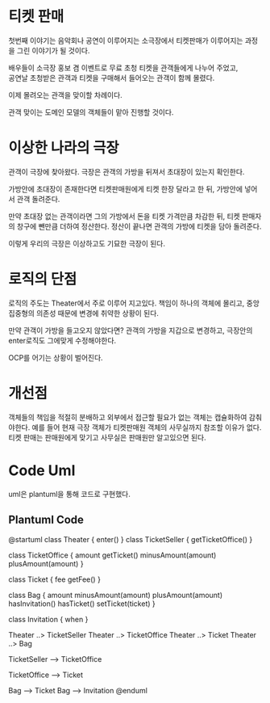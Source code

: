 # 티켓 판매
첫번째 이야기는 음악회나 공연이 이루어지는 소극장에서 티켓판매가 이루어지는 과정을 그린 이야기가 될 것이다.

배우들이 소극장 홍보 겸 이벤트로 무료 초청 티켓을 관객들에게 나누어 주었고,  
공연날 초청받은 관객과 티켓을 구매해서 들어오는 관객이 함께 몰렸다.  

이제 몰려오는 관객을 맞이할 차례이다.

관객 맞이는 도메인 모델의 객체들이 맡아 진행할 것이다.

# 이상한 나라의 극장
관객이 극장에 찾아왔다. 
극장은 관객의 가방을 뒤져서 초대장이 있는지 확인한다.

가방안에 초대장이 존재한다면 티켓판매원에게 티켓 한장 달라고 한 뒤, 
가방안에 넣어서 관객 돌려준다.

만약 초대장 없는 관객이라면 그의 가방에서 돈을 티켓 가격만큼 차감한 뒤,
티켓 판매자의 창구에 뺀만큼 더하여 정산한다.
정산이 끝나면 관객의 가방에 티켓을 담아 돌려준다.

이렇게 우리의 극장은 이상하고도 기묘한 극장이 된다. 

# 로직의 단점
로직의 주도는 Theater에서 주로 이루어 지고있다.
책임이 하나의 객체에 몰리고, 중앙집중형의 의존성 때문에 변경에 취약한 상황이 된다. 

만약 관객이 가방을 들고오지 않았다면?
관객의 가방을 지갑으로 변경하고, 극장안의 enter로직도 그에맞게 수정해야한다. 

OCP를 어기는 상황이 벌어진다.

# 개선점
객체들의 책임을 적절히 분배하고 외부에서 접근할 필요가 없는 객체는 캡슐화하여 감춰야한다. 
예를 들어 현재 극장 객체가 티켓판매원 객체의 사무실까지 참조할 이유가 없다. 
티켓 판매는 판매원에게 맞기고 사무실은 판매원만 알고있으면 된다. 

# Code Uml
uml은 plantuml을 통해 코드로 구현했다. 

## Plantuml Code
@startuml
class Theater {
enter()
}
class TicketSeller {
getTicketOffice()
}

class TicketOffice {
amount
getTicket()
minusAmount(amount)
plusAmount(amount)
}

class Ticket {
fee
getFee()
}

class Bag {
amount
minusAmount(amount)
plusAmount(amount)
hasInvitation()
hasTicket()
setTicket(ticket)
}

class Invitation {
when
}

Theater ..> TicketSeller
Theater ..> TicketOffice
Theater ..> Ticket
Theater ..> Bag

TicketSeller --> TicketOffice

TicketOffice --> Ticket

Bag --> Ticket
Bag --> Invitation
@enduml